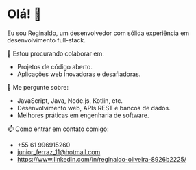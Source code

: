 # Olá! 👋

Eu sou Reginaldo, um desenvolvedor com sólida experiência em desenvolvimento full-stack. 

👯 Estou procurando colaborar em:
- Projetos de código aberto.
- Aplicações web inovadoras e desafiadoras.

💬 Me pergunte sobre:
- JavaScript, Java, Node.js, Kotlin, etc.
- Desenvolvimento web, APIs REST e bancos de dados.
- Melhores práticas em engenharia de software.

📫 Como entrar em contato comigo:
- +55 61 996915260
- junior_ferraz_11@hotmail.com
- https://www.linkedin.com/in/reginaldo-oliveira-8926b2225/
